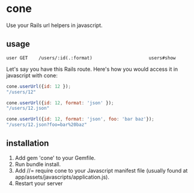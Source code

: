 # cone

Use your Rails url helpers in javascript. 

## usage

```
user GET    /users/:id(.:format)                     users#show
```
Let's say you have this Rails route. Here's how you would access it in javascript with cone:

```javascript
cone.userUrl({id: 12 });
"/users/12"

cone.userUrl({id: 12, format: 'json' });
"/users/12.json"

cone.userUrl({id: 12, format: 'json', foo: 'bar baz'});
"/users/12.json?foo=bar%20baz"
```

## installation

1. Add gem 'cone' to your Gemfile.
2. Run bundle install.
3. Add //= require cone to your Javascript manifest file (usually found at app/assets/javascripts/application.js).
4. Restart your server